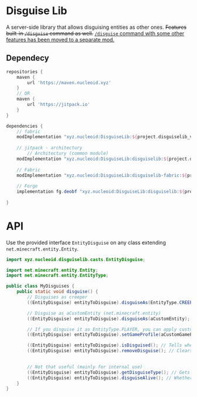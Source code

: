 # Disguise Lib

A server-side library that allows disguising entities as other ones.
~~Features built-in `/disguise` command as well.~~
[`/disguise` command with some other features has been moved to a separate mod.](https://github.com/samolego/MobDisguises)

## Dependecy
```gradle
repositories {
	maven {
		url 'https://maven.nucleoid.xyz'
	}
	// OR
	maven {
        url 'https://jitpack.io'
    }
}

dependencies {
    // fabric
    modImplementation "xyz.nucleoid:DisguiseLib:${project.disguiselib_version}"
  
    // jitpack - architectury
        // Architectury (common module)
    modImplementation "xyz.nucleoid:DisguiseLib:disguiselib:${project.disguiselib_version}"
    
    // Fabric
    modImplementation "xyz.nucleoid:DisguiseLib:disguiselib-fabric:${project.disguiselib_version}"
    
    // Forge
    implementation fg.deobf "xyz.nucleoid:DisguiseLib:disguiselib:${project.disguiselib_version}"
  
}
```
# API

Use the provided interface `EntityDisguise` on any class extending `net.minecraft.entity.Entity`.

```java
import xyz.nucleoid.disguiselib.casts.EntityDisguise;

import net.minecraft.entity.Entity;
import net.minecraft.entity.EntityType;

public class MyDisguises {
    public static void disguise() {
        // Disguises as creeper
        ((EntityDisguise) entityToDisguise).disguiseAs(EntityType.CREEPER);

        // Disguise as aCustomEntity (net.minecraft.entity)
        ((EntityDisguise) entityToDisguise).disguiseAs(aCustomEntity);

        // If you disguise it as EntityType.PLAYER, you can apply custom GameProfile as well
        ((EntityDisguise) entityToDisguise).setGameProfile(aCustomGameProfile);

        ((EntityDisguise) entityToDisguise).isDisguised(); // Tells whether entity is disguised or not
        ((EntityDisguise) entityToDisguise).removeDisguise(); // Clears the disguise

        
        // Not that useful (mainly for internal use)
        ((EntityDisguise) entityToDisguise).getDisguiseType(); // Gets the EntityType of the disguise
        ((EntityDisguise) entityToDisguise).disguiseAlive(); // Whether the entity from the disguise is an instance of LivingEntity
    }    
}

```

